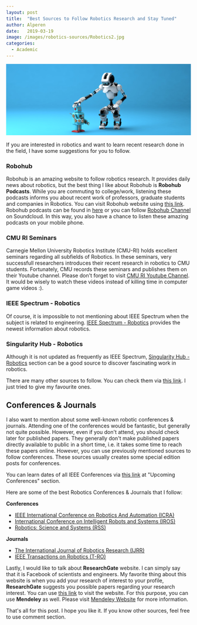```yaml
---
layout: post
title:  "Best Sources to Follow Robotics Research and Stay Tuned"
author: Alperen
date:   2019-03-19
image: /images/robotics-sources/Robotics2.jpg
categories:
  - Academic
---
```

![Robotics](/images/robotics-sources/Robotics2.jpg)

If you are interested in robotics and want to learn recent research done in the field, I have some suggestions for you to follow.

### Robohub
Robohub is an amazing website to follow robotics research. It provides daily news about robotics, but the best thing I like about Robohub is **Robohub Podcasts**. While you are commuting to college/work, listening these podcasts informs you about recent work of professors, graduate students and companies in Robotics. You can visit Robohub website using [this link](https://robohub.org). Robohub podcasts can be found in [here](https://robohub.org/podcast/) or you can follow [Robohub Channel](https://soundcloud.com/robohubpodcast) on Soundcloud. In this way, you also have a chance to listen these amazing podcasts on your mobile phone.

### CMU RI Seminars
Carnegie Mellon University Robotics Institute (CMU-RI) holds excellent seminars regarding all subfields of Robotics. In these seminars, very successfull researchers introduces their recent research in robotics to CMU students. Fortunately, CMU records these seminars and publishes them on their Youtube channel. Please don't forget to visit [CMU RI Youtube Channel](https://www.youtube.com/user/cmurobotics). It would be wisely to watch these videos instead of killing time in computer game videos :).

### IEEE Spectrum - Robotics
Of course, it is impossible to not mentioning about IEEE Spectrum when the subject is related to engineering. [IEEE Spectrum - Robotics](https://spectrum.ieee.org/robotics) provides the newest information about robotics.

### Singularity Hub - Robotics
Although it is not updated as frequently as IEEE Spectrum, [Singularity Hub - Robotics](https://singularityhub.com/tag/robotics) section can be a good source to discover fascinating work in robotics. 

There are many other sources to follow. You can check them via [this link](https://blog.feedspot.com/robot_blogs/). I just tried to give my favourite ones. 

## Conferences & Journals
I also want to mention about some well-known robotic conferences & journals. Attending one of the conferences would be fantastic, but generally not quite possible. However, even if you don't attend, you should check later for published papers. They generally don't make published papers directly available to public in a short time, i.e. it takes some time to reach these papers online. However, you can use previously mentioned sources to follow conferences. These sources usually creates some special edition posts for conferences. 

You can learn dates of all IEEE Conferences via [this link](https://www.ieee.org/conferences) at "Upcoming Conferences" section.

Here are some of the best Robotics Conferences & Journals that I follow:

**Conferences**
* [IEEE International Conference on Robotics And Automation (ICRA)](http://www.ieee-ras.org/conferences-workshops/fully-sponsored/icra)
* [International Conference on Intelligent Robots and Systems (IROS)](http://www.ieee-ras.org/conferences-workshops/financially-co-sponsored/iros)
* [Robotics: Science and Systems (RSS)](http://www.roboticsconference.org/)

**Journals**
* [The International Journal of Robotics Research (IJRR)](http://www.ijrr.org/)
* [IEEE Transactions on Robotics (T-RO)](https://ieeexplore.ieee.org/servlet/opac?punumber=8860)


Lastly, I would like to talk about **ResearchGate** website. I can simply say that it is Facebook of scientists and engineers. My favorite thing about this website is when you add your research of interest to your profile, **ResearchGate** suggests you possible papers regarding your research interest. You can use [this link](https://www.researchgate.net/) to visit the website. For this purpose, you can use **Mendeley** as well. Please visit [Mendeley Website](https://www.mendeley.com/) for more information.

That's all for this post. I hope you like it. If you know other sources, feel free to use comment section.

<center> 
  <script type='text/javascript' src='https://storage.ko-fi.com/cdn/widget/Widget_2.js'></script><script type='text/javascript' style="text-align:center">kofiwidget2.init('Buy Me a Coffee', '#e08428', 'V7V3IDOGW');kofiwidget2.draw();</script> 
</center>








